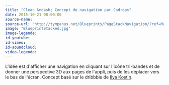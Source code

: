 ```yaml
---
title: "Clean &ndash; Concept de navigation par Codrops"
date: 2015-10-21 00:00:00
source-name:
source-url: "http://tympanus.net/Blueprints/PageStackNavigation/?ref=MagazineDuWebdesign"
image: "BlueprintStacked.jpg"
image-legende:
id-youtube:
id-vimeo:
id-soundcloud:
video-legende:
---
```


L'idée est d'afficher une navigation en cliquant sur l'icône tri-bandes et de donner une perspective 3D aux pages de l'appli, puis de les déplacer vers le bas de l'écran. Concept basé sur le dribbble de [Ilya Kostin](https://dribbble.com/shots/2286042-Stacked-navigation).

